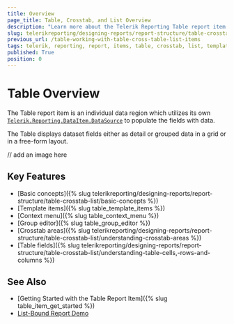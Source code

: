 ```yaml
---
title: Overview
page_title: Table, Crosstab, and List Overview 
description: "Learn more about the Telerik Reporting Table report item and how to use its supported table, crosstab, and list templates."
slug: telerikreporting/designing-reports/report-structure/table-crosstab-list/overview
previous_url: /table-working-with-table-cross-table-list-items
tags: telerik, reporting, report, items, table, crosstab, list, templates, overview
published: True
position: 0
---
```


# Table Overview

The Table report item is an individual data region which utilizes its own [`Telerik.Reporting.DataItem.DataSource`](/reporting/api/Telerik.Reporting.DataItem#Telerik_Reporting_DataItem_DataSource) to populate the fields with data. 

The Table displays dataset fields either as detail or grouped data in a grid or in a free-form layout. 

// add an image here 

## Key Features  

* [Basic concepts]({% slug telerikreporting/designing-reports/report-structure/table-crosstab-list/basic-concepts %})
* [Template items]({% slug table_template_items %})
* [Context menu]({% slug table_context_menu %})
* [Group editor]({% slug table_group_editor %})
* [Crosstab areas]({% slug telerikreporting/designing-reports/report-structure/table-crosstab-list/understanding-crosstab-areas %})
* [Table fields]({% slug telerikreporting/designing-reports/report-structure/table-crosstab-list/understanding-table-cells,-rows-and-columns %})

## See Also  

* [Getting Started with the Table Report Item]({% slug table_item_get_started %})
* [List-Bound Report Demo](https://demos.telerik.com/reporting/list-bound-report)
